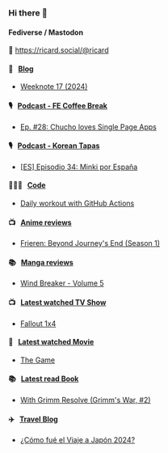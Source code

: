 ### Hi there 👋

#### Fediverse / Mastodon

🐘 https://ricard.social/@ricard

#### 📝 &nbsp;&nbsp;[Blog](https://ricard.blog)

- [Weeknote 17 (2024)](https://ricard.blog/weeknote/week-17-2024/)

#### 🎙 &nbsp;&nbsp;[Podcast - FE Coffee Break](https://frontendcoffeebreak.transistor.fm/)

- [Ep. #28: Chucho loves Single Page Apps](https://share.transistor.fm/s/ed4f6502)

#### 🎙 &nbsp;&nbsp;[Podcast - Korean Tapas](https://koreantapas.show/)

- [[ES] Episodio 34: Minki por España](https://podcasters.spotify.com/pod/show/korean-tapas/episodes/ES-Episodio-34-Minki-por-Espaa-e2h7iun)

#### 👨🏻‍💻 &nbsp;&nbsp;[Code](https://ricard.dev)

- [Daily workout with GitHub Actions](https://ricard.dev/daily-workout-with-github-actions/)

#### 📺 &nbsp;&nbsp;[Anime reviews](https://anime.ricard.blog)

- [Frieren: Beyond Journey&#39;s End (Season 1)](https://anime.ricard.blog/reviews/frieren-beyond-journeys-end-season-1/)

#### 📚 &nbsp;&nbsp;[Manga reviews](https://anime.ricard.blog)

- [Wind Breaker - Volume 5](https://manga.ricard.blog/reviews/wind-breaker/volume/5/)

#### 📺 &nbsp;&nbsp;[Latest watched TV Show](https://quicoto.github.io/reviews/tv-shows)

- [Fallout 1x4](https://quicoto.github.io/reviews/tv-shows/fallout/1x4)

#### 🍿 &nbsp;&nbsp;[Latest watched Movie](https://quicoto.github.io/reviews/movies/)

- [The Game](https://quicoto.github.io/reviews/movies/the-game/)

#### 📚 &nbsp;&nbsp;[Latest read Book](https://ricard.blog/books/)

- [With Grimm Resolve (Grimm&#39;s War, #2)](https://www.goodreads.com/review/show/6053793038?utm_medium=api&amp;utm_source=rss)

#### ✈️ &nbsp;&nbsp;[Travel Blog](https://www.quicoto.com/)

- [¿Cómo fué el Viaje a Japón 2024?](https://www.quicoto.com/como-fue-el-viaje-a-japon-2024/)

